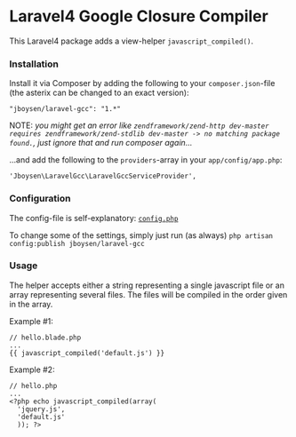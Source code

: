 Laravel4 Google Closure Compiler
===========

This Laravel4 package adds a view-helper `javascript_compiled()`.

### Installation

Install it via Composer by adding the following to your `composer.json`-file (the asterix can be changed to an exact version):

    "jboysen/laravel-gcc": "1.*"

NOTE: *you might get an error like `zendframework/zend-http dev-master requires zendframework/zend-stdlib dev-master -> no matching package found.`, just ignore that and run composer again...* 

...and add the following to the `providers`-array in your `app/config/app.php`:

    'Jboysen\LaravelGcc\LaravelGccServiceProvider',
    
### Configuration

The config-file is self-explanatory: [`config.php`](https://github.com/jboysen/laravel-gcc/blob/master/src/config/config.php)

To change some of the settings, simply just run (as always) `php artisan config:publish jboysen/laravel-gcc`

### Usage

The helper accepts either a string representing a single javascript file or an array representing several files. 
The files will be compiled in the order given in the array.

Example #1:

    // hello.blade.php
    ...
    {{ javascript_compiled('default.js') }}
    
Example #2:

    // hello.php
    ...
    <?php echo javascript_compiled(array(
      'jquery.js',
      'default.js'
      )); ?>
